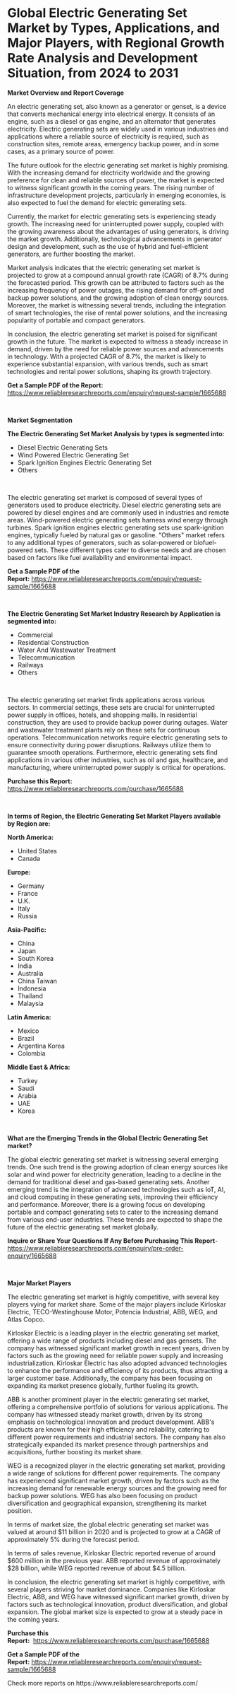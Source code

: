 <p><h1>Global Electric Generating Set Market by Types, Applications, and Major Players, with Regional Growth Rate Analysis and Development Situation, from 2024 to 2031</h1></p><p><strong>Market Overview and Report Coverage</strong></p>
<p><p>An electric generating set, also known as a generator or genset, is a device that converts mechanical energy into electrical energy. It consists of an engine, such as a diesel or gas engine, and an alternator that generates electricity. Electric generating sets are widely used in various industries and applications where a reliable source of electricity is required, such as construction sites, remote areas, emergency backup power, and in some cases, as a primary source of power.</p><p>The future outlook for the electric generating set market is highly promising. With the increasing demand for electricity worldwide and the growing preference for clean and reliable sources of power, the market is expected to witness significant growth in the coming years. The rising number of infrastructure development projects, particularly in emerging economies, is also expected to fuel the demand for electric generating sets.</p><p>Currently, the market for electric generating sets is experiencing steady growth. The increasing need for uninterrupted power supply, coupled with the growing awareness about the advantages of using generators, is driving the market growth. Additionally, technological advancements in generator design and development, such as the use of hybrid and fuel-efficient generators, are further boosting the market.</p><p>Market analysis indicates that the electric generating set market is projected to grow at a compound annual growth rate (CAGR) of 8.7% during the forecasted period. This growth can be attributed to factors such as the increasing frequency of power outages, the rising demand for off-grid and backup power solutions, and the growing adoption of clean energy sources. Moreover, the market is witnessing several trends, including the integration of smart technologies, the rise of rental power solutions, and the increasing popularity of portable and compact generators.</p><p>In conclusion, the electric generating set market is poised for significant growth in the future. The market is expected to witness a steady increase in demand, driven by the need for reliable power sources and advancements in technology. With a projected CAGR of 8.7%, the market is likely to experience substantial expansion, with various trends, such as smart technologies and rental power solutions, shaping its growth trajectory.</p></p>
<p><strong>Get a Sample PDF of the Report:</strong> <a href="https://www.reliableresearchreports.com/enquiry/request-sample/1665688">https://www.reliableresearchreports.com/enquiry/request-sample/1665688</a></p>
<p>&nbsp;</p>
<p><strong>Market Segmentation</strong></p>
<p><strong>The Electric Generating Set Market Analysis by types is segmented into:</strong></p>
<p><ul><li>Diesel Electric Generating Sets</li><li>Wind Powered Electric Generating Set</li><li>Spark Ignition Engines Electric Generating Set</li><li>Others</li></ul></p>
<p>&nbsp;</p>
<p><p>The electric generating set market is composed of several types of generators used to produce electricity. Diesel electric generating sets are powered by diesel engines and are commonly used in industries and remote areas. Wind-powered electric generating sets harness wind energy through turbines. Spark ignition engines electric generating sets use spark-ignition engines, typically fueled by natural gas or gasoline. "Others" market refers to any additional types of generators, such as solar-powered or biofuel-powered sets. These different types cater to diverse needs and are chosen based on factors like fuel availability and environmental impact.</p></p>
<p><strong>Get a Sample PDF of the Report:</strong>&nbsp;<a href="https://www.reliableresearchreports.com/enquiry/request-sample/1665688">https://www.reliableresearchreports.com/enquiry/request-sample/1665688</a></p>
<p>&nbsp;</p>
<p><strong>The Electric Generating Set Market Industry Research by Application is segmented into:</strong></p>
<p><ul><li>Commercial</li><li>Residential Construction</li><li>Water And Wastewater Treatment</li><li>Telecommunication</li><li>Railways</li><li>Others</li></ul></p>
<p>&nbsp;</p>
<p><p>The electric generating set market finds applications across various sectors. In commercial settings, these sets are crucial for uninterrupted power supply in offices, hotels, and shopping malls. In residential construction, they are used to provide backup power during outages. Water and wastewater treatment plants rely on these sets for continuous operations. Telecommunication networks require electric generating sets to ensure connectivity during power disruptions. Railways utilize them to guarantee smooth operations. Furthermore, electric generating sets find applications in various other industries, such as oil and gas, healthcare, and manufacturing, where uninterrupted power supply is critical for operations.</p></p>
<p><strong>Purchase this Report:</strong>&nbsp; <a href="https://www.reliableresearchreports.com/purchase/1665688">https://www.reliableresearchreports.com/purchase/1665688</a></p>
<p>&nbsp;</p>
<p><strong>In terms of Region, the Electric Generating Set Market Players available by Region are:</strong></p>
<p>
    <p> <strong> North America: </strong>
        <ul>
            <li>United States</li>
            <li>Canada</li>
        </ul>
        </p> 
    <p> <strong> Europe: </strong>
        <ul>
            <li>Germany</li>
            <li>France</li>
            <li>U.K.</li>
            <li>Italy</li>
            <li>Russia</li>
        </ul>
        </p> 
    <p> <strong> Asia-Pacific: </strong>
        <ul>
            <li>China</li>
            <li>Japan</li>
            <li>South Korea</li>
            <li>India</li>
            <li>Australia</li>
            <li>China Taiwan</li>
            <li>Indonesia</li>
            <li>Thailand</li>
            <li>Malaysia</li>
        </ul>
        </p> 
    <p> <strong> Latin America: </strong>
        <ul>
            <li>Mexico</li>
            <li>Brazil</li>
            <li>Argentina Korea</li>
            <li>Colombia</li>
        </ul>
        </p> 
    <p> <strong> Middle East & Africa: </strong>
        <ul>
            <li>Turkey</li>
            <li>Saudi</li>
            <li>Arabia</li>
            <li>UAE</li>
            <li>Korea</li>
        </ul>
    </p>
    </p>
<p>&nbsp;</p>
<p><strong>What are the Emerging Trends in the Global Electric Generating Set market?</strong></p>
<p><p>The global electric generating set market is witnessing several emerging trends. One such trend is the growing adoption of clean energy sources like solar and wind power for electricity generation, leading to a decline in the demand for traditional diesel and gas-based generating sets. Another emerging trend is the integration of advanced technologies such as IoT, AI, and cloud computing in these generating sets, improving their efficiency and performance. Moreover, there is a growing focus on developing portable and compact generating sets to cater to the increasing demand from various end-user industries. These trends are expected to shape the future of the electric generating set market globally.</p></p>
<p><strong>Inquire or Share Your Questions If Any Before Purchasing This Report</strong>- <a href="https://www.reliableresearchreports.com/enquiry/pre-order-enquiry/1665688">https://www.reliableresearchreports.com/enquiry/pre-order-enquiry/1665688</a></p>
<p>&nbsp;</p>
<p><strong>Major Market Players</strong></p>
<p><p>The electric generating set market is highly competitive, with several key players vying for market share. Some of the major players include Kirloskar Electric, TECO-Westinghouse Motor, Potencia Industrial, ABB, WEG, and Atlas Copco.</p><p>Kirloskar Electric is a leading player in the electric generating set market, offering a wide range of products including diesel and gas gensets. The company has witnessed significant market growth in recent years, driven by factors such as the growing need for reliable power supply and increasing industrialization. Kirloskar Electric has also adopted advanced technologies to enhance the performance and efficiency of its products, thus attracting a larger customer base. Additionally, the company has been focusing on expanding its market presence globally, further fueling its growth.</p><p>ABB is another prominent player in the electric generating set market, offering a comprehensive portfolio of solutions for various applications. The company has witnessed steady market growth, driven by its strong emphasis on technological innovation and product development. ABB's products are known for their high efficiency and reliability, catering to different power requirements and industrial sectors. The company has also strategically expanded its market presence through partnerships and acquisitions, further boosting its market share.</p><p>WEG is a recognized player in the electric generating set market, providing a wide range of solutions for different power requirements. The company has experienced significant market growth, driven by factors such as the increasing demand for renewable energy sources and the growing need for backup power solutions. WEG has also been focusing on product diversification and geographical expansion, strengthening its market position.</p><p>In terms of market size, the global electric generating set market was valued at around $11 billion in 2020 and is projected to grow at a CAGR of approximately 5% during the forecast period.</p><p>In terms of sales revenue, Kirloskar Electric reported revenue of around $600 million in the previous year. ABB reported revenue of approximately $28 billion, while WEG reported revenue of about $4.5 billion.</p><p>In conclusion, the electric generating set market is highly competitive, with several players striving for market dominance. Companies like Kirloskar Electric, ABB, and WEG have witnessed significant market growth, driven by factors such as technological innovation, product diversification, and global expansion. The global market size is expected to grow at a steady pace in the coming years.</p></p>
<p><strong>Purchase this Report:</strong>&nbsp;&nbsp;<a href="https://www.reliableresearchreports.com/purchase/1665688">https://www.reliableresearchreports.com/purchase/1665688</a></p>
<p></p>
<p><strong>Get a Sample PDF of the Report:</strong>&nbsp;<a href="https://www.reliableresearchreports.com/enquiry/request-sample/1665688">https://www.reliableresearchreports.com/enquiry/request-sample/1665688</a></p>
<p>Check more reports on https://www.reliableresearchreports.com/</p>